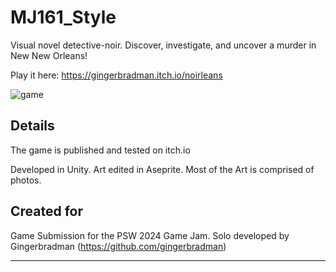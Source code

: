 # MJ161_Style

Visual novel detective-noir. Discover, investigate, and uncover a murder in New New Orleans!

Play it here: https://gingerbradman.itch.io/noirleans

![game](https://github.com/gingerbradman/portfolio/blob/master/static/clips/noirleans_clip.webp)

## Details
The game is published and tested on itch.io 

Developed in Unity. Art edited in Aseprite. Most of the Art is comprised of photos.

## Created for

Game Submission for the PSW 2024 Game Jam. Solo developed by Gingerbradman (https://github.com/gingerbradman)

----
